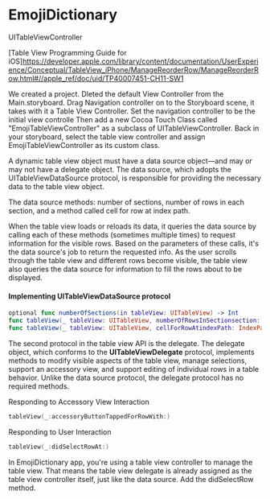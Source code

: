 # EmojiDictionary
UITableViewController

[Table View Programming Guide for iOS]https://developer.apple.com/library/content/documentation/UserExperience/Conceptual/TableView_iPhone/ManageReorderRow/ManageReorderRow.html#//apple_ref/doc/uid/TP40007451-CH11-SW1

We created a project. Dleted the default View Controller from the Main.storyboard. Drag Navigation controller on to the Storyboard scene, it takes with it a Table View Controller. Set the navigation controller to be the initial view controlle
Then add a new Cocoa Touch Class called "EmojiTableViewController" as a subclass of UITableViewController. Back in your storyboard, select the table view controller and assign EmojiTableViewController as its custom class.

A dynamic table view object must have a data source object—and may or may not have a delegate object.
The data source, which adopts the UITableViewDataSource protocol, is responsible for providing the necessary data to the table view object.

The data source methods: number of sections, number of rows in each section, and a method called cell for row at index path.

When the table view loads or reloads its data, it queries the data source by calling each of these methods (sometimes multiple times) to request information for the visible rows. Based on the parameters of these calls, it's the data source's job to return the requested info. As the user scrolls through the table view and different rows become visible, the table view also queries the data source for information to fill the rows about to be displayed.

<h4>Implementing UITableViewDataSource protocol</h4>

```swift
optional func numberOfSections(in tableView: UITableView) -> Int
func tableView(_ tableView: UITableView, numberOfRowsInSectionsection: Int) -> Int
func tableView(_ tableView: UITableView, cellForRowAtindexPath: IndexPath) -> UITableViewCell
```

The second protocol in the table view API is the delegate. The delegate object, which conforms to the <b>UITableViewDelegate</b> protocol, implements methods to modify visible aspects of the table view, manage selections, support an accessory view, and support editing of individual rows in a table behavior. Unlike the data source protocol, the delegate protocol has no required methods.

Responding to Accessory View Interaction
```swift
tableView(_:accessoryButtonTappedForRowWith:)
```
Responding to User Interaction
```swift
tableView(_:didSelectRowAt:)
```
In EmojiDictionary app, you're using a table view controller to manage the table view. That means the table view delegate is already assigned as the table view controller itself, just like the data source. Add the didSelectRow method. 





